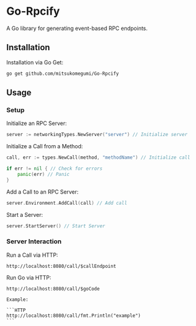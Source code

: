 # Go-Rpcify

A Go library for generating event-based RPC endpoints.

## Installation

Installation via Go Get:

```BASH
go get github.com/mitsukomegumi/Go-Rpcify
```

## Usage

### Setup

Initialize an RPC Server:

```Go
server := networkingTypes.NewServer("server") // Initialize server
```

Initialize a Call from a Method:

```Go
call, err := types.NewCall(method, "methodName") // Initialize call

if err != nil { // Check for errors
    panic(err) // Panic
}
```

Add a Call to an RPC Server:

```Go
server.Environment.AddCall(call) // Add call
```

Start a Server:

```Go
server.StartServer() // Start Server
```

### Server Interaction

Run a Call via HTTP:

```HTTP
http://localhost:8080/call/$callEndpoint
```

Run Go via HTTP:

```HTTP
http://localhost:8080/call/$goCode
```

    Example:

    ```HTTP
    http://localhost:8080/call/fmt.Println("example")
    ```
